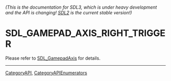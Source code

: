 ###### (This is the documentation for SDL3, which is under heavy development and the API is changing! [SDL2](https://wiki.libsdl.org/SDL2/) is the current stable version!)
# SDL_GAMEPAD_AXIS_RIGHT_TRIGGER

Please refer to [SDL_GamepadAxis](SDL_GamepadAxis) for details.

----
[CategoryAPI](CategoryAPI), [CategoryAPIEnumerators](CategoryAPIEnumerators)

